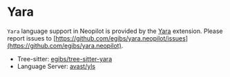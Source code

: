 # Yara

`Yara` language support in Neopilot is provided by the [Yara](https://github.com/egibs/yara.neopilot) extension. Please report issues to [https://github.com/egibs/yara.neopilot/issues](https://github.com/egibs/yara.neopilot).

- Tree-sitter: [egibs/tree-sitter-yara](https://github.com/egibs/tree-sitter-yara)
- Language Server: [avast/yls](https://github.com/avast/yls)

